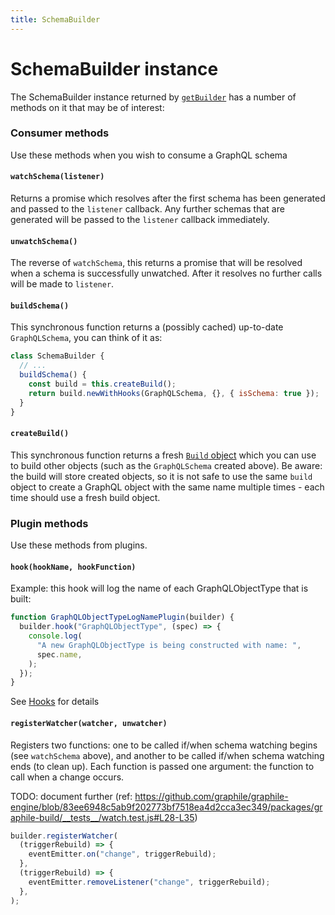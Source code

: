 ```yaml
---
title: SchemaBuilder
---
```


# SchemaBuilder instance

The SchemaBuilder instance returned by
[`getBuilder`](./graphile-build) has a number of methods on it
that may be of interest:

### Consumer methods

Use these methods when you wish to consume a GraphQL schema

#### `watchSchema(listener)`

Returns a promise which resolves after the first schema has been generated and
passed to the `listener` callback. Any further schemas that are generated will
be passed to the `listener` callback immediately.

#### `unwatchSchema()`

The reverse of `watchSchema`, this returns a promise that will be resolved when
a schema is successfully unwatched. After it resolves no further calls will be
made to `listener`.

#### `buildSchema()`

This synchronous function returns a (possibly cached) up-to-date
`GraphQLSchema`, you can think of it as:

```js
class SchemaBuilder {
  // ...
  buildSchema() {
    const build = this.createBuild();
    return build.newWithHooks(GraphQLSchema, {}, { isSchema: true });
  }
}
```

#### `createBuild()`

This synchronous function returns a fresh
[`Build` object](./build-object) which you can use to build other
objects (such as the `GraphQLSchema` created above). Be aware: the build will
store created objects, so it is not safe to use the same `build` object to
create a GraphQL object with the same name multiple times - each time should use
a fresh build object.

### Plugin methods

Use these methods from plugins.

#### `hook(hookName, hookFunction)`

Example: this hook will log the name of each GraphQLObjectType that is built:

```js
function GraphQLObjectTypeLogNamePlugin(builder) {
  builder.hook("GraphQLObjectType", (spec) => {
    console.log(
      "A new GraphQLObjectType is being constructed with name: ",
      spec.name,
    );
  });
}
```

See [Hooks](./hooks/) for details

#### `registerWatcher(watcher, unwatcher)`

Registers two functions: one to be called if/when schema watching begins (see
`watchSchema` above), and another to be called if/when schema watching ends (to
clean up). Each function is passed one argument: the function to call when a
change occurs.

TODO: document further (ref:
https://github.com/graphile/graphile-engine/blob/83ee6948c5ab9f202773bf7518ea4d2cca3ec349/packages/graphile-build/__tests__/watch.test.js#L28-L35)

```js
builder.registerWatcher(
  (triggerRebuild) => {
    eventEmitter.on("change", triggerRebuild);
  },
  (triggerRebuild) => {
    eventEmitter.removeListener("change", triggerRebuild);
  },
);
```
